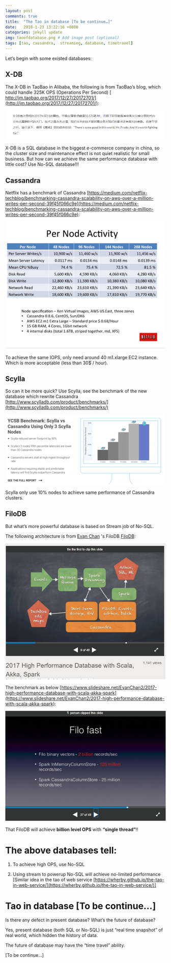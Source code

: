 ```yaml
---
layout: post
comments: true
title:  "The Tao in database [To be continue…]"
date:   2018-1-23 13:22:16 +0800
categories: jekyll update
img: taoofdatabase.png # Add image post (optional)
tags: [tao, cassandra,  streaming, database, timetravel]
---
```


Let’s begin with some existed databases:
## X-DB
The X-DB in TaoBao in Alibaba, the following is from TaoBao’s blog, which could handle 325K OPS (Operations Per Second) [ http://jm.taobao.org/2017/12/27/20172701/](http://jm.taobao.org/2017/12/27/20172701/):

![Tao bao](/media/TaoOfDatabase/Taobao.png)

X-DB is a SQL database in the biggest e-commerce company in china, so the cluster size and maintenance effect is not quiet realistic for small business. But how can we achieve the same performance database with little cost? Use No-SQL database!!!

## Cassandra

Netflix has a benchmark of Cassandra [https://medium.com/netflix-techblog/benchmarking-cassandra-scalability-on-aws-over-a-million-writes-per-second-39f45f066c9e](https://medium.com/netflix-techblog/benchmarking-cassandra-scalability-on-aws-over-a-million-writes-per-second-39f45f066c9e):

![Cassandra](/media/TaoOfDatabase/Netflix.png)

To achieve the same IOPS, only need around 40 m1.xlarge EC2 instance. Which is more acceptable (less than 30$ / hour).

## Scylla


So can it be more quick? Use Scylla, see the benchmark of the new database which rewrite Cassandra [http://www.scylladb.com/product/benchmarks/](http://www.scylladb.com/product/benchmarks/)

![Scylla](/media/TaoOfDatabase/scylla.png)

Scylla only use 10% nodes to achieve same performance of Cassandra clusters.


## FiloDB

But what’s more powerful database is based on Stream job of No-SQL.

The following architecture is from [Evan Chan](https://www.linkedin.com/in/evanfchan) 's FiloDB [FiloDB](https://www.slideshare.net/EvanChan2/2017-high-performance-database-with-scala-akka-spark):

![Filo1](/media/TaoOfDatabase/Filo1.png)

The benchmark as below [https://www.slideshare.net/EvanChan2/2017-high-performance-database-with-scala-akka-spark](https://www.slideshare.net/EvanChan2/2017-high-performance-database-with-scala-akka-spark):

![Filo2](/media/TaoOfDatabase/Filo2.png)

That FiloDB will achieve **billion level OPS** with **“single thread”**!!

# The above databases tell:

1.  To achieve high OPS, use No-SQL

2.  Using stream to powerup No-SQL will achieve no-limited performance [Similar idea in the tao of web service [https://wherby.github.io/the-tao-in-web-service/](https://wherby.github.io/the-tao-in-web-service/)]

# Tao in database [To be continue…]

Is there any defect in present database? What’s the future of database?

Yes, present database (both SQL or No-SQL) is just “real time snapshot” of real world, which hidden the history of data.

The future of database may have the “time travel” ability.

[To be continue…]



[jekyll-docs]: https://jekyllrb.com/docs/home
[jekyll-gh]:   https://github.com/jekyll/jekyll
[jekyll-talk]: https://talk.jekyllrb.com/
